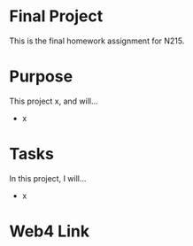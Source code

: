# Final Project

This is the final homework assignment for N215.

# Purpose

This project x, and will...

- x

# Tasks

In this project, I will...

- x

# Web4 Link
